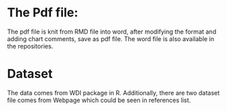 # The Pdf file:
The pdf file is knit from RMD file into word, after modifying the format and adding chart comments, save as pdf file. The word file is also available in the repositories. 

# Dataset
The data comes from WDI package in R. Additionally, there are two dataset file comes from Webpage which could be seen in references list.
